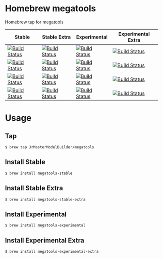 # Homebrew megatools

Homebrew tap for megatools

| Stable                                                                                                                                                                                                                                                           | Stable Extra                                                                                                                                                                                                                                                                     | Experimental                                                                                                                                                                                                                                                                 | Experimental Extra                                                                                                                                                                                                                                                                           |
|------------------------------------------------------------------------------------------------------------------------------------------------------------------------------------------------------------------------------------------------------------------|----------------------------------------------------------------------------------------------------------------------------------------------------------------------------------------------------------------------------------------------------------------------------------|------------------------------------------------------------------------------------------------------------------------------------------------------------------------------------------------------------------------------------------------------------------------------|----------------------------------------------------------------------------------------------------------------------------------------------------------------------------------------------------------------------------------------------------------------------------------------------|
| [![Build Status](https://github.com/JrMasterModelBuilder/homebrew-megatools/workflows/Stable%20macOS%2013/badge.svg?branch=main)](https://github.com/JrMasterModelBuilder/homebrew-megatools/actions?query=workflow%3AStable%20macOS%2013+branch%3Amain)         | [![Build Status](https://github.com/JrMasterModelBuilder/homebrew-megatools/workflows/Stable%20Extra%20macOS%2013/badge.svg?branch=main)](https://github.com/JrMasterModelBuilder/homebrew-megatools/actions?query=workflow%3AStable%20Extra%20macOS%2013+branch%3Amain)         | [![Build Status](https://github.com/JrMasterModelBuilder/homebrew-megatools/workflows/Experimental%20macOS%2013/badge.svg?branch=main)](https://github.com/JrMasterModelBuilder/homebrew-megatools/actions?query=workflow%3AExperimental%20macOS%2013+branch%3Amain)         | [![Build Status](https://github.com/JrMasterModelBuilder/homebrew-megatools/workflows/Experimental%20Extra%20macOS%2013/badge.svg?branch=main)](https://github.com/JrMasterModelBuilder/homebrew-megatools/actions?query=workflow%3AExperimental%20Extra%20macOS%2013+branch%3Amain)         |
| [![Build Status](https://github.com/JrMasterModelBuilder/homebrew-megatools/workflows/Stable%20macOS%2012/badge.svg?branch=main)](https://github.com/JrMasterModelBuilder/homebrew-megatools/actions?query=workflow%3AStable%20macOS%2012+branch%3Amain)         | [![Build Status](https://github.com/JrMasterModelBuilder/homebrew-megatools/workflows/Stable%20Extra%20macOS%2012/badge.svg?branch=main)](https://github.com/JrMasterModelBuilder/homebrew-megatools/actions?query=workflow%3AStable%20Extra%20macOS%2012+branch%3Amain)         | [![Build Status](https://github.com/JrMasterModelBuilder/homebrew-megatools/workflows/Experimental%20macOS%2012/badge.svg?branch=main)](https://github.com/JrMasterModelBuilder/homebrew-megatools/actions?query=workflow%3AExperimental%20macOS%2012+branch%3Amain)         | [![Build Status](https://github.com/JrMasterModelBuilder/homebrew-megatools/workflows/Experimental%20Extra%20macOS%2012/badge.svg?branch=main)](https://github.com/JrMasterModelBuilder/homebrew-megatools/actions?query=workflow%3AExperimental%20Extra%20macOS%2012+branch%3Amain)         |
| [![Build Status](https://github.com/JrMasterModelBuilder/homebrew-megatools/workflows/Stable%20Ubuntu%2022.04/badge.svg?branch=main)](https://github.com/JrMasterModelBuilder/homebrew-megatools/actions?query=workflow%3AStable%20Ubuntu%2022.04+branch%3Amain) | [![Build Status](https://github.com/JrMasterModelBuilder/homebrew-megatools/workflows/Stable%20Extra%20Ubuntu%2022.04/badge.svg?branch=main)](https://github.com/JrMasterModelBuilder/homebrew-megatools/actions?query=workflow%3AStable%20Extra%20Ubuntu%2022.04+branch%3Amain) | [![Build Status](https://github.com/JrMasterModelBuilder/homebrew-megatools/workflows/Experimental%20Ubuntu%2022.04/badge.svg?branch=main)](https://github.com/JrMasterModelBuilder/homebrew-megatools/actions?query=workflow%3AExperimental%20Ubuntu%2022.04+branch%3Amain) | [![Build Status](https://github.com/JrMasterModelBuilder/homebrew-megatools/workflows/Experimental%20Extra%20Ubuntu%2022.04/badge.svg?branch=main)](https://github.com/JrMasterModelBuilder/homebrew-megatools/actions?query=workflow%3AExperimental%20Extra%20Ubuntu%2022.04+branch%3Amain) |
| [![Build Status](https://github.com/JrMasterModelBuilder/homebrew-megatools/workflows/Stable%20Ubuntu%2020.04/badge.svg?branch=main)](https://github.com/JrMasterModelBuilder/homebrew-megatools/actions?query=workflow%3AStable%20Ubuntu%2020.04+branch%3Amain) | [![Build Status](https://github.com/JrMasterModelBuilder/homebrew-megatools/workflows/Stable%20Extra%20Ubuntu%2020.04/badge.svg?branch=main)](https://github.com/JrMasterModelBuilder/homebrew-megatools/actions?query=workflow%3AStable%20Extra%20Ubuntu%2020.04+branch%3Amain) | [![Build Status](https://github.com/JrMasterModelBuilder/homebrew-megatools/workflows/Experimental%20Ubuntu%2020.04/badge.svg?branch=main)](https://github.com/JrMasterModelBuilder/homebrew-megatools/actions?query=workflow%3AExperimental%20Ubuntu%2020.04+branch%3Amain) | [![Build Status](https://github.com/JrMasterModelBuilder/homebrew-megatools/workflows/Experimental%20Extra%20Ubuntu%2020.04/badge.svg?branch=main)](https://github.com/JrMasterModelBuilder/homebrew-megatools/actions?query=workflow%3AExperimental%20Extra%20Ubuntu%2020.04+branch%3Amain) |


# Usage

## Tap

```
$ brew tap JrMasterModelBuilder/megatools
```

## Install Stable

```
$ brew install megatools-stable
```

## Install Stable Extra

```
$ brew install megatools-stable-extra
```

## Install Experimental

```
$ brew install megatools-experimental
```

## Install Experimental Extra

```
$ brew install megatools-experimental-extra
```
